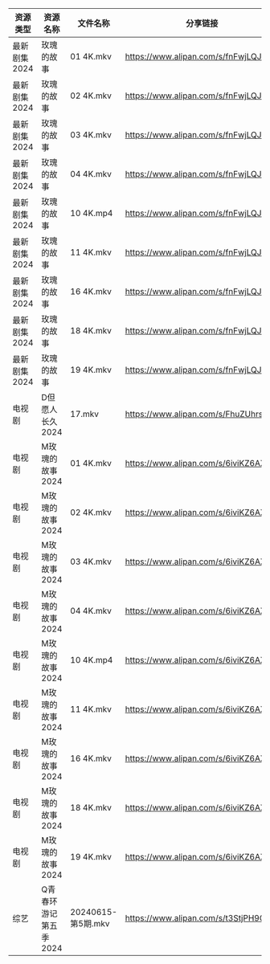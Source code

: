| 资源类型     | 资源名称          | 文件名称             | 分享链接                                 | 更新时间                |
| -------- | ------------- | ---------------- | ------------------------------------ | ------------------- |
| 最新剧集2024 | 玫瑰的故事         | 01 4K.mkv        | https://www.alipan.com/s/fnFwjLQJnWZ | 2024-06-16 00:09:20 |
| 最新剧集2024 | 玫瑰的故事         | 02 4K.mkv        | https://www.alipan.com/s/fnFwjLQJnWZ | 2024-06-16 00:09:20 |
| 最新剧集2024 | 玫瑰的故事         | 03 4K.mkv        | https://www.alipan.com/s/fnFwjLQJnWZ | 2024-06-16 00:09:19 |
| 最新剧集2024 | 玫瑰的故事         | 04 4K.mkv        | https://www.alipan.com/s/fnFwjLQJnWZ | 2024-06-16 00:09:19 |
| 最新剧集2024 | 玫瑰的故事         | 10 4K.mp4        | https://www.alipan.com/s/fnFwjLQJnWZ | 2024-06-16 00:09:19 |
| 最新剧集2024 | 玫瑰的故事         | 11 4K.mkv        | https://www.alipan.com/s/fnFwjLQJnWZ | 2024-06-16 00:09:18 |
| 最新剧集2024 | 玫瑰的故事         | 16 4K.mkv        | https://www.alipan.com/s/fnFwjLQJnWZ | 2024-06-16 00:09:18 |
| 最新剧集2024 | 玫瑰的故事         | 18 4K.mkv        | https://www.alipan.com/s/fnFwjLQJnWZ | 2024-06-16 00:09:18 |
| 最新剧集2024 | 玫瑰的故事         | 19 4K.mkv        | https://www.alipan.com/s/fnFwjLQJnWZ | 2024-06-16 00:09:18 |
| 电视剧      | D但愿人长久2024    | 17.mkv           | https://www.alipan.com/s/FhuZUhrsRyc | 2024-06-16 00:05:11 |
| 电视剧      | M玫瑰的故事2024    | 01 4K.mkv        | https://www.alipan.com/s/6iviKZ6AX5y | 2024-06-16 00:05:49 |
| 电视剧      | M玫瑰的故事2024    | 02 4K.mkv        | https://www.alipan.com/s/6iviKZ6AX5y | 2024-06-16 00:05:49 |
| 电视剧      | M玫瑰的故事2024    | 03 4K.mkv        | https://www.alipan.com/s/6iviKZ6AX5y | 2024-06-16 00:05:48 |
| 电视剧      | M玫瑰的故事2024    | 04 4K.mkv        | https://www.alipan.com/s/6iviKZ6AX5y | 2024-06-16 00:05:48 |
| 电视剧      | M玫瑰的故事2024    | 10 4K.mp4        | https://www.alipan.com/s/6iviKZ6AX5y | 2024-06-16 00:05:48 |
| 电视剧      | M玫瑰的故事2024    | 11 4K.mkv        | https://www.alipan.com/s/6iviKZ6AX5y | 2024-06-16 00:05:48 |
| 电视剧      | M玫瑰的故事2024    | 16 4K.mkv        | https://www.alipan.com/s/6iviKZ6AX5y | 2024-06-16 00:05:47 |
| 电视剧      | M玫瑰的故事2024    | 18 4K.mkv        | https://www.alipan.com/s/6iviKZ6AX5y | 2024-06-16 00:05:47 |
| 电视剧      | M玫瑰的故事2024    | 19 4K.mkv        | https://www.alipan.com/s/6iviKZ6AX5y | 2024-06-16 00:05:47 |
| 综艺       | Q青春环游记第五季2024 | 20240615-第5期.mkv | https://www.alipan.com/s/t3StjPH9G3k | 2024-06-16 00:07:52 |
